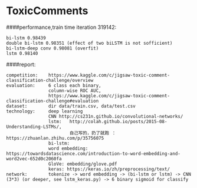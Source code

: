 ToxicComments
=====

####performance,train time iteration 319142:

    bi-lstm 0.98439
    double bi-lstm 0.98351 (effect of two biLSTM is not sofficient)
    bi-lstm-deep conv 0.98081 (overfit)
    lstm 0.98140

####report:
    
    competition:    https://www.kaggle.com/c/jigsaw-toxic-comment-classification-challenge/overview
    evaluation:     6 class each binary, 
                    column-wise ROC AUC, 
                    https://www.kaggle.com/c/jigsaw-toxic-comment-classification-challenge#evaluation
    dataset:        dir data/train.csv, data/test.csv
    technology:     deep learning
                    CNN http://cs231n.github.io/convolutional-networks/
                    lstm:   http://colah.github.io/posts/2015-08-Understanding-LSTMs/,
                            自己写的，扔了就跑 ： https://zhuanlan.zhihu.com/p/35756075
                    bi-lstm: 
                    word embedding: https://towardsdatascience.com/introduction-to-word-embedding-and-word2vec-652d0c2060fa
                    GloVe: embedding/glove.pdf
                    keras: https://keras.io/zh/preprocessing/text/
    network:        tokenize -> word embedding -> (bi-lstm or lstm) -> CNN (3*3) (or deeper, see lstm_keras.py) -> 6 binary sigmoid for classify

 
                            
    
    
